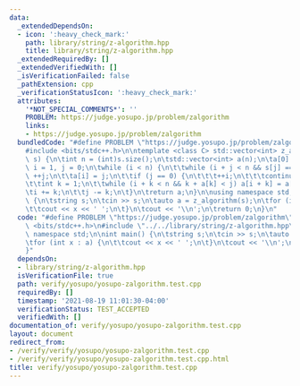 ```yaml
---
data:
  _extendedDependsOn:
  - icon: ':heavy_check_mark:'
    path: library/string/z-algorithm.hpp
    title: library/string/z-algorithm.hpp
  _extendedRequiredBy: []
  _extendedVerifiedWith: []
  _isVerificationFailed: false
  _pathExtension: cpp
  _verificationStatusIcon: ':heavy_check_mark:'
  attributes:
    '*NOT_SPECIAL_COMMENTS*': ''
    PROBLEM: https://judge.yosupo.jp/problem/zalgorithm
    links:
    - https://judge.yosupo.jp/problem/zalgorithm
  bundledCode: "#define PROBLEM \"https://judge.yosupo.jp/problem/zalgorithm\"\n\n\
    #include <bits/stdc++.h>\n\ntemplate <class C> std::vector<int> z_algorithm(C\
    \ s) {\n\tint n = (int)s.size();\n\tstd::vector<int> a(n);\n\ta[0] = n;\n\tint\
    \ i = 1, j = 0;\n\twhile (i < n) {\n\t\twhile (i + j < n && s[j] == s[i + j])\
    \ ++j;\n\t\ta[i] = j;\n\t\tif (j == 0) {\n\t\t\t++i;\n\t\t\tcontinue;\n\t\t}\n\
    \t\tint k = 1;\n\t\twhile (i + k < n && k + a[k] < j) a[i + k] = a[k], ++k;\n\t\
    \ti += k;\n\t\tj -= k;\n\t}\n\treturn a;\n}\n\nusing namespace std;\n\nint main()\
    \ {\n\tstring s;\n\tcin >> s;\n\tauto a = z_algorithm(s);\n\tfor (int x : a) {\n\
    \t\tcout << x << ' ';\n\t}\n\tcout << '\\n';\n\treturn 0;\n}\n"
  code: "#define PROBLEM \"https://judge.yosupo.jp/problem/zalgorithm\"\n\n#include\
    \ <bits/stdc++.h>\n#include \"../../library/string/z-algorithm.hpp\"\n\nusing\
    \ namespace std;\n\nint main() {\n\tstring s;\n\tcin >> s;\n\tauto a = z_algorithm(s);\n\
    \tfor (int x : a) {\n\t\tcout << x << ' ';\n\t}\n\tcout << '\\n';\n\treturn 0;\n\
    }"
  dependsOn:
  - library/string/z-algorithm.hpp
  isVerificationFile: true
  path: verify/yosupo/yosupo-zalgorithm.test.cpp
  requiredBy: []
  timestamp: '2021-08-19 11:01:30-04:00'
  verificationStatus: TEST_ACCEPTED
  verifiedWith: []
documentation_of: verify/yosupo/yosupo-zalgorithm.test.cpp
layout: document
redirect_from:
- /verify/verify/yosupo/yosupo-zalgorithm.test.cpp
- /verify/verify/yosupo/yosupo-zalgorithm.test.cpp.html
title: verify/yosupo/yosupo-zalgorithm.test.cpp
---
```

